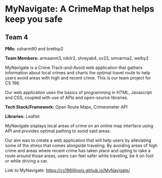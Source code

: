 # MyNavigate: A CrimeMap that helps keep you safe

## Team 4
**PMs:** ssharm90 and brettsp2

**Team Members:** armaanm3, nikilr2, shreyab4, sv23, smvarma2, welby2

MyNavigate is a Crime Track-and-Avoid web application that gathers information about local crimes and charts the optimal travel route to help users avoid areas with high and recent crime. This is our team project for CS 196.

Our web application uses the basics of programming in HTML, Javascript and CSS, coupled with use of APIs and open-source libraries. 

**Tech Stack/Framework:** Open Route Maps, Crimeometer API

**Libraries:** Leaflet

MyNavigate sisplays local areas of crime on an online map interface using API and provides optimal pathing to avoid said areas.

Our aim was to create a web application that will help users by alleviating some of the stress that comes alongside traveling. By avoiding areas of high crime and areas where recent crime has taken place and opting to take a route around those areas, users can feel safer while traveling, be it on foot or while driving a car.

Link to MyNavigate: https://cs196illinois.github.io/MyNavigate/
